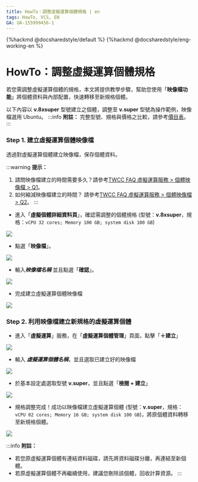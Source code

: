 ```yaml
---
title: HowTo：調整虛擬運算個體規格 | en
tags: HowTo, VCS, EN
GA: UA-155999456-1
---
```


{%hackmd @docsharedstyle/default %}
{%hackmd @docsharedstyle/eng-working-en %}



# HowTo：調整虛擬運算個體規格

若您需調整虛擬運算個體的規格，本文將提供教學步驟，幫助您使用「**映像檔功能**」將個體資料與內部配置，快速轉移至新規格個體。

以下內容以 **v.8xsuper** 型號建立之個體，調整至 **v.super** 型號為操作範例，映像檔選用 Ubuntu。
:::info 
<i class="fa fa-paperclip fa-20" aria-hidden="true"></i> **附註：** 完整型號、規格與價格之比較，請參考[<ins>價目表</ins>](https://www.twcc.ai/doc?page=price#%E8%99%9B%E6%93%AC%E9%81%8B%E7%AE%97%E6%9C%8D%E5%8B%99-Virtual-Compute-Service-VCS-%E2%80%BB-%E5%8D%B3%E5%B0%87%E7%99%BC%E5%94%AE%EF%BC%8C%E8%AB%8B%E6%B4%BD%E5%AE%A2%E6%9C%8D%E4%BA%BA%E5%93%A1%E4%BA%86%E8%A7%A3%E6%9B%B4%E5%A4%9A%E3%80%82)。
:::


### Step 1. 建立虛擬運算個體映像檔

透過對虛擬運算個體建立映像檔，保存個體資料。

:::warning
<i class="fa fa-lightbulb-o fa-20" aria-hidden="true"></i> **提示：** 
1. 請問映像檔建立的時間需要多久？請參考[<ins>TWCC FAQ 虛擬運算服務 > 個體映像檔 > Q1</ins>](https://man.twcc.ai/@twccdocs/faq-zh/https%3A%2F%2Fman.twcc.ai%2F%40twccdocs%2Ffaq-vcs-zh#%E5%80%8B%E9%AB%94%E5%BF%AB%E7%85%A7)。
2. 如何縮減映像檔建立的時間？ 請參考[<ins>TWCC FAQ 虛擬運算服務 > 個體映像檔 > Q2</ins>](https://man.twcc.ai/@twccdocs/faq-zh/https%3A%2F%2Fman.twcc.ai%2F%40twccdocs%2Ffaq-vcs-zh#%E5%80%8B%E9%AB%94%E5%BF%AB%E7%85%A7)。
:::

- 進入「**虛擬個體詳細資料頁**」，確認需調整的個體規格 (型號：**v.8xsuper**，規格：`vCPU 32 cores; Memory 100 GB; system disk 100 GB`)

![](https://cos.twcc.ai/SYS-MANUAL/uploads/upload_d41f8466835e7d66d0d3a519873300ac.png)


- 點選「**映像檔**」。

![](https://cos.twcc.ai/SYS-MANUAL/uploads/upload_31f44da7141378259da41efc7120ff32.png)


- 輸入***映像檔名稱*** 並且點選「**確認**」。

![](https://cos.twcc.ai/SYS-MANUAL/uploads/upload_ed2e50a4cd9980029e9dd4d291761ede.png)


- 完成建立虛擬運算個體映像檔

![](https://cos.twcc.ai/SYS-MANUAL/uploads/upload_e1a78aa185d26f10ab476109712e155a.png)




### Step 2. 利用映像檔建立新規格的虛擬運算個體

- 進入「**虛擬運算**」服務，在「**虛擬運算個體管理**」頁面，點擊「**＋建立**」

![](https://cos.twcc.ai/SYS-MANUAL/uploads/upload_4ce8a8f327be7650953856f715b4acfe.png)


- 輸入 ***虛擬運算個體名稱***，並且選取已建立好的映像檔

![](https://cos.twcc.ai/SYS-MANUAL/uploads/upload_7c1229c876a621019ad27022eca1534f.png)


- 於基本設定處選取型號 **v.super**，並且點選「**檢閱 + 建立**」

![](https://cos.twcc.ai/SYS-MANUAL/uploads/upload_9364431f90d4111f4c96595365430e01.png)


- 規格調整完成！成功以映像檔建立虛擬運算個體 (型號：**v.super**，規格：`vCPU 02 cores; Memory 16 GB; system disk 100 GB`)，將原個體資料轉移至新規格個體。

![](https://cos.twcc.ai/SYS-MANUAL/uploads/upload_56fef6bb965ea6c5be0a82f4a9f0c3eb.png)


:::info 
<i class="fa fa-paperclip fa-20" aria-hidden="true"></i> **附註：**
- 若您原虛擬運算個體有連結資料磁碟，請先將資料磁碟分離，再連結至新個體。
- 若原虛擬運算個體不再繼續使用，建議您刪除該個體，回收計算資源。
:::


